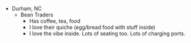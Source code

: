   * Durham, NC
    * Bean Traders
      * Has coffee, tea, food
      * I love their quiche (egg/bread food with stuff inside)
      * I love the vibe inside. Lots of seating too. Lots of charging ports.